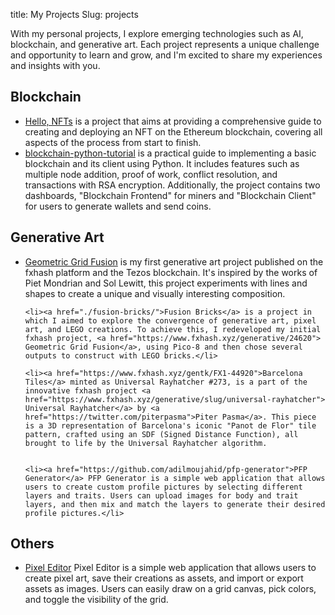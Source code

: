 title: My Projects
Slug: projects

With my personal projects, I explore emerging technologies such as AI, blockchain, and generative art. Each project represents a unique challenge and opportunity to learn and grow, and I'm excited to share my experiences and insights with you.

<!-- Selected projects section: Blockchain -->
<h2 class="content-subhead">Blockchain</h2>

<ul class="selected-projects">
    <li><a href="./hello-nfts/">Hello, NFTs</a> is a project that aims at providing a comprehensive guide to creating and deploying an NFT on the Ethereum blockchain, covering all aspects of the process from start to finish.</li>
    <li><a href="https://github.com/adilmoujahid/blockchain-python-tutorial">blockchain-python-tutorial</a> is a practical guide to implementing a basic blockchain and its client using Python. It includes features such as multiple node addition, proof of work, conflict resolution, and transactions with RSA encryption. Additionally, the project contains two dashboards, "Blockchain Frontend" for miners and "Blockchain Client" for users to generate wallets and send coins.</li>
</ul>


<!-- Selected projects section: Generative Art -->
<h2 class="content-subhead">Generative Art</h2>

<ul class="selected-projects">
    <li><a href="https://www.fxhash.xyz/generative/24620">Geometric Grid Fusion</a> is my first generative art project published on the fxhash platform and the Tezos blockchain. It's inspired by the works of Piet Mondrian and Sol Lewitt, this project experiments with lines and shapes to create a unique and visually interesting composition.</li>

    <li><a href="./fusion-bricks/">Fusion Bricks</a> is a project in which I aimed to explore the convergence of generative art, pixel art, and LEGO creations. To achieve this, I redeveloped my initial fxhash project, <a href="https://www.fxhash.xyz/generative/24620"> Geometric Grid Fusion</a>, using Pico-8 and then chose several outputs to construct with LEGO bricks.</li>

    <li><a href="https://www.fxhash.xyz/gentk/FX1-44920">Barcelona Tiles</a> minted as Universal Rayhatcher #273, is a part of the innovative fxhash project <a href="https://www.fxhash.xyz/generative/slug/universal-rayhatcher"> Universal Rayhatcher</a> by <a href="https://twitter.com/piterpasma">Piter Pasma</a>. This piece is a 3D representation of Barcelona's iconic "Panot de Flor" tile pattern, crafted using an SDF (Signed Distance Function), all brought to life by the Universal Rayhatcher algorithm.


    <li><a href="https://github.com/adilmoujahid/pfp-generator">PFP Generator</a> PFP Generator is a simple web application that allows users to create custom profile pictures by selecting different layers and traits. Users can upload images for body and trait layers, and then mix and match the layers to generate their desired profile pictures.</li>
</ul>


<!-- Selected projects section: Generative Art -->
<h2 class="content-subhead">Others</h2>

<ul class="selected-projects">
    <li><a href="https://github.com/adilmoujahid/pixel-editor">Pixel Editor</a> Pixel Editor is a simple web application that allows users to create pixel art, save their creations as assets, and import or export assets as images. Users can easily draw on a grid canvas, pick colors, and toggle the visibility of the grid.</li>
</ul>